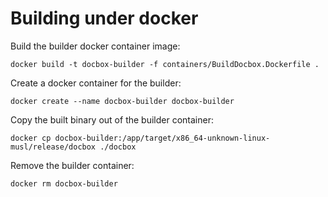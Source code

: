 # Building under docker

Build the builder docker container image:

```
docker build -t docbox-builder -f containers/BuildDocbox.Dockerfile .
```

Create a docker container for the builder:

```
docker create --name docbox-builder docbox-builder
```

Copy the built binary out of the builder container:

```
docker cp docbox-builder:/app/target/x86_64-unknown-linux-musl/release/docbox ./docbox
```

Remove the builder container:

```
docker rm docbox-builder
```